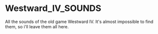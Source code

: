 # Westward_IV_SOUNDS
All the sounds of the old game Westward IV. It's almost impossible to find them, so i'll leave them all here.
